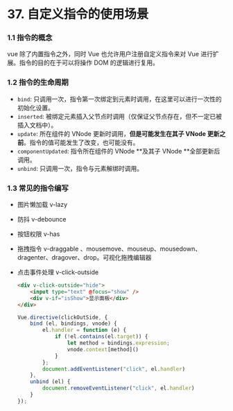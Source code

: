 # 37. 自定义指令的使用场景

### 1.1 指令的概念

vue 除了内置指令之外，同时 Vue 也允许用户注册自定义指令来对 Vue 进行扩展。指令的目的在于可以将操作 DOM 的逻辑进行复用。

### 1.2 指令的生命周期

- `bind`: 只调用一次，指令第一次绑定到元素时调用，在这里可以进行一次性的初始化设置。
- `inserted`: 被绑定元素插入父节点时调用（仅保证父节点存在，但不一定已被插入文档中）。
- `update`: 所在组件的 VNode 更新时调用，**但是可能发生在其子 VNode 更新之前**。指令的值可能发生了改变，也可能没有。
- `componentUpdated`: 指令所在组件的 VNode **及其子 VNode **全部更新后调用。
- `unbind`: 只调用一次，指令与元素解绑时调用。

### 1.3 常见的指令编写

- 图片懒加载 v-lazy

- 防抖 v-debounce

- 按钮权限 v-has

- 拖拽指令 v-draggable 、mousemove、mouseup、mousedown、dragenter、dragover、drop。可视化拖拽编辑器

- 点击事件处理 v-click-outside

  ```html
  <div v-click-outside="hide">
      <input type="text" @focus="show" />
      <div v-if="isShow">显示面板</div>
  </div>
  ```

  ```js
  Vue.directive(clickOutSide, {
      bind (el, bindings, vnode) {
          el.handler = function (e) {
              if (!el.contains(el.target)) {
                  let method = bindings.expression;
                  vnode.context[method]()
              }
          };
          document.addEventListener("click", el.handler)
      },
      unbind (el) {
          document.removeEventListener("click", el.handler)
      }
  });
  ```

  

  
